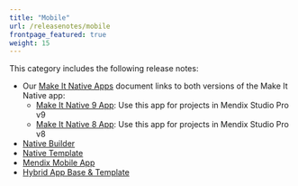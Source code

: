```yaml
---
title: "Mobile"
url: /releasenotes/mobile
frontpage_featured: true
weight: 15
---
```


This category includes the following release notes: 

* Our [Make It Native Apps](make-it-native-parent) document links to both versions of the Make It Native app:
	* [Make It Native 9 App](make-it-native-9): Use this app for projects in Mendix Studio Pro v9
	* [Make It Native 8 App](make-it-native-app): Use this app for projects in Mendix Studio Pro v8
* [Native Builder](native-builder)
* [Native Template](native-template)
* [Mendix Mobile App](mendix-mobile-app)
* [Hybrid App Base & Template](hybrid-app)
